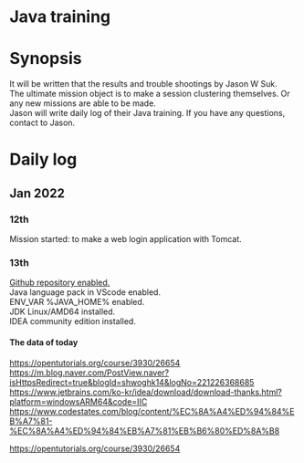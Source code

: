 Java training
======

# Synopsis
It will be written that the results and trouble shootings by Jason W Suk.  
The ultimate mission object is to make a session clustering themselves. Or any new missions are able to be made.  
Jason will write daily log of their Java training. If you have any questions, contact to Jason.  

# Daily log
## Jan 2022
### 12th
Mission started: to make a web login application with Tomcat.

### 13th
[Github repository enabled.](https://github.com/wjsuk/Java)  
Java language pack in VScode enabled.  
ENV_VAR %JAVA_HOME% enabled.  
JDK Linux/AMD64 installed.  
IDEA community edition installed.  

#### The data of today
https://opentutorials.org/course/3930/26654  
https://m.blog.naver.com/PostView.naver?isHttpsRedirect=true&blogId=shwoghk14&logNo=221226368685  
https://www.jetbrains.com/ko-kr/idea/download/download-thanks.html?platform=windowsARM64&code=IIC  
https://www.codestates.com/blog/content/%EC%8A%A4%ED%94%84%EB%A7%81-%EC%8A%A4%ED%94%84%EB%A7%81%EB%B6%80%ED%8A%B8  

https://opentutorials.org/course/3930/26654  